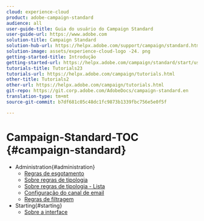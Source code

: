 ```yaml
---
cloud: experience-cloud
product: adobe-campaign-standard
audience: all
user-guide-title: Guia do usuário do Campaign Standard
user-guide-url: https://www.adobe.com
solution-title: Campaign Standard
solution-hub-url: https://helpx.adobe.com/support/campaign/standard.html
solution-image: assets/experience-cloud-logo -24. png
getting-started-title: Introdução
getting-started-url: https://helpx.adobe.com/campaign/standard/start/user-guide.html
tutorials-title: Tutorials23
tutorials-url: https://helpx.adobe.com/campaign/tutorials.html
other-title: Tutorials2
other-url: https://helpx.adobe.com/campaign/tutorials.html
git-repo: https://git.corp.adobe.com/AdobeDocs/campaign-standard.en
translation-type: tm+mt
source-git-commit: b7df681c05c48dc1fc9873b1339fbc756e5e0f5f

---
```



# Campaign-Standard-TOC {#campaign-standard}

+ Administration{#administration}
   + [Regras de esgotamento](administration/using/fatigue-rules.md)
   + [Sobre regras de tipologia](administration/using/about-typology-rules.md)
   + [Sobre regras de tipologia - Lista](administration/using/about-typology-rules.md#typology-rules)
   + [Configuração do canal de email](administration/using/configuring-email-channel.md)
   + [Regras de filtragem](administration/using/filtering-rules.md)
+ Starting{#starting}
   + [Sobre a interface](start/using/about-the-interface.md)
